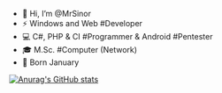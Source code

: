 - 👋 Hi, I’m @MrSinor
- ⚡ Windows and Web #Developer
- 💻 C#, PHP & CI #Programmer & Android #Pentester
- 🎓 M.Sc. #Computer (Network)
- 🎂 Born January

<!---
MrSinor/MrSinor is a ✨ special ✨ repository because its `README.md` (this file) appears on your GitHub profile.
You can click the Preview link to take a look at your changes.
--->
[![Anurag's GitHub stats](https://github-readme-stats.vercel.app/api?username=MrSinor&hide=contribs,prs&show_icons=true)](https://github.com/MrSinor)
<!---[![Top Langs](https://github-readme-stats.vercel.app/api/top-langs/?username=MrSinor)](https://github.com/MrSinor)--->
